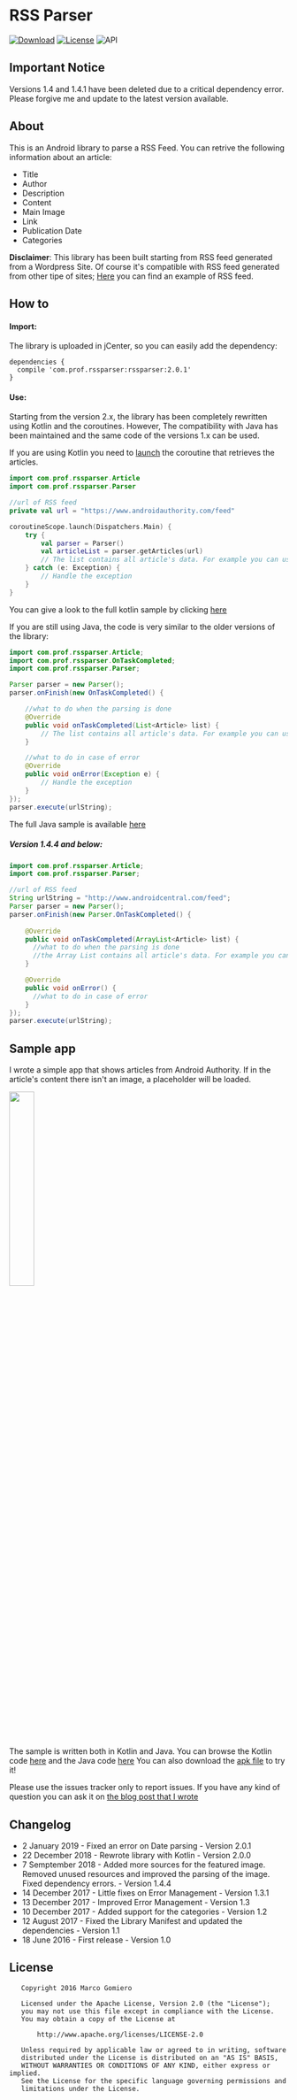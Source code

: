 # RSS Parser
[![Download](https://api.bintray.com/packages/prof18/maven/RSS-Parser/images/download.svg)](https://bintray.com/prof18/maven/YoutubeParser/_latestVersion)
[![License](https://img.shields.io/badge/License-Apache%202.0-blue.svg)](https://opensource.org/licenses/Apache-2.0)
![API](https://img.shields.io/badge/API-15%2B-brightgreen.svg?style=flat)

## Important Notice
Versions 1.4 and 1.4.1 have been deleted due to a critical dependency error. Please forgive me and update to the latest version available.

## About

This is an Android library to parse a RSS Feed. You can retrive the following information about an article:
<ul>
<li> Title
<li> Author
<li> Description
<li> Content
<li> Main Image
<li> Link
<li> Publication Date
<li> Categories
</ul>

**Disclaimer**: This library has been built starting from RSS feed generated from a Wordpress Site. Of course it's compatible with RSS feed generated from other tipe of sites; [Here](https://www.androidauthority.com/feed/) you can find an example of RSS feed.

## How to
#### Import:
The library is uploaded in jCenter, so you can easily add the dependency:
```Gradle
dependencies {
  compile 'com.prof.rssparser:rssparser:2.0.1'
}
```
#### Use:

Starting from the version 2.x, the library has been completely rewritten using Kotlin and the coroutines. However, The compatibility with Java has been maintained and the same code of the versions 1.x can be used.  

If you are using Kotlin you need to [launch](https://kotlin.github.io/kotlinx.coroutines/kotlinx-coroutines-core/kotlinx.coroutines/launch.html) the coroutine that retrieves the articles. 

```Kotlin
import com.prof.rssparser.Article
import com.prof.rssparser.Parser

//url of RSS feed
private val url = "https://www.androidauthority.com/feed"

coroutineScope.launch(Dispatchers.Main) {
    try {
        val parser = Parser()
        val articleList = parser.getArticles(url)
        // The list contains all article's data. For example you can use it for your adapter.
    } catch (e: Exception) {
        // Handle the exception
    }
}
```
You can give a look to the full kotlin sample by clicking [here](https://github.com/prof18/RSS-Parser/tree/master/samplekotlin)

If you are still using Java, the code is very similar to the older versions of the library:

```Java
import com.prof.rssparser.Article;
import com.prof.rssparser.OnTaskCompleted;
import com.prof.rssparser.Parser;

Parser parser = new Parser();
parser.onFinish(new OnTaskCompleted() {

    //what to do when the parsing is done
    @Override
    public void onTaskCompleted(List<Article> list) {
        // The list contains all article's data. For example you can use it for your adapter.
    }

    //what to do in case of error
    @Override
    public void onError(Exception e) {
        // Handle the exception
    }
});
parser.execute(urlString);
```
The full Java sample is available [here](https://github.com/prof18/RSS-Parser/tree/master/samplejava)

##### Version 1.4.4 and below:


```Java
import com.prof.rssparser.Article;
import com.prof.rssparser.Parser;

//url of RSS feed
String urlString = "http://www.androidcentral.com/feed";
Parser parser = new Parser();
parser.onFinish(new Parser.OnTaskCompleted() {
    
    @Override
    public void onTaskCompleted(ArrayList<Article> list) {
      //what to do when the parsing is done
      //the Array List contains all article's data. For example you can use it for your adapter. 
    }

    @Override
    public void onError() {
      //what to do in case of error
    }
});
parser.execute(urlString);
```
## Sample app
I wrote a simple app that shows articles from Android Authority. If in the article's content there isn't an image, a placeholder will be loaded. 

<img src="https://github.com/prof18/RSS-Parser/blob/master/Screen.png" width="30%" height="30%">

The sample is written both in Kotlin and Java. You can browse the Kotlin code [here](https://github.com/prof18/RSS-Parser/tree/master/samplekotlin) and the Java code [here](https://github.com/prof18/RSS-Parser/tree/master/samplejava)
You can also download the <a href="https://github.com/prof18/RSS-Parser/blob/master/RSS%20Parser.apk"> apk file</a> to try it!

Please use the issues tracker only to report issues. If you have any kind of question you can ask it on [the blog post that I wrote](https://medium.com/@marcogomiero/how-to-easily-handle-rss-feeds-on-android-with-rss-parser-8acc98e8926f)

## Changelog
- 2 January 2019 - Fixed an error on Date parsing - Version 2.0.1
- 22 December 2018 - Rewrote library with Kotlin - Version 2.0.0
- 7 Semptember 2018 - Added more sources for the featured image. Removed unused resources and improved the parsing of the image. Fixed dependency errors. - Version 1.4.4
- 14 December 2017 - Little fixes on Error Management - Version 1.3.1
- 13 December 2017 - Improved Error Management - Version 1.3
- 10 December 2017 - Added support for the categories - Version 1.2
- 12 August 2017 - Fixed the Library Manifest and updated the dependencies - Version 1.1
- 18 June 2016 - First release  - Version 1.0

## License
```
   Copyright 2016 Marco Gomiero

   Licensed under the Apache License, Version 2.0 (the "License");
   you may not use this file except in compliance with the License.
   You may obtain a copy of the License at

       http://www.apache.org/licenses/LICENSE-2.0

   Unless required by applicable law or agreed to in writing, software
   distributed under the License is distributed on an "AS IS" BASIS,
   WITHOUT WARRANTIES OR CONDITIONS OF ANY KIND, either express or implied.
   See the License for the specific language governing permissions and
   limitations under the License.
```
